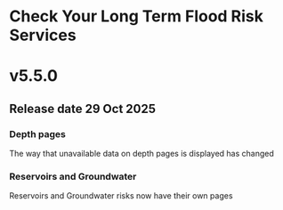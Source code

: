# Check Your Long Term Flood Risk Services 

# v5.5.0

## Release date 29 Oct 2025

### Depth pages

The way that unavailable data on depth pages is displayed has changed

### Reservoirs and Groundwater

Reservoirs and Groundwater risks now have their own pages
